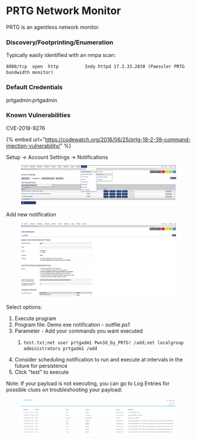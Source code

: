# PRTG Network Monitor

PRTG is an agentless network monitor.

### Discovery/Footprinting/Enumeration

Typically easily identified with an nmpa scan:&#x20;

```shell-session
8080/tcp  open  http          Indy httpd 17.3.33.2830 (Paessler PRTG bandwidth monitor)
```





### Default Credentials

prtgadmin:prtgadmin

### Known Vulnerabilities&#x20;

CVE-2018-9276

{% embed url="https://codewatch.org/2018/06/25/prtg-18-2-39-command-injection-vulnerability/" %}

Setup -> Account Settings -> Notifications

<figure><img src="../../.gitbook/assets/image (2).png" alt=""><figcaption></figcaption></figure>

Add new notification

<figure><img src="../../.gitbook/assets/image (3).png" alt=""><figcaption></figcaption></figure>

Select options:

1. Execute program
2. Program file: Demo exe notification - outfile.ps1
3. Parameter - Add your commands you want executed&#x20;
   1. ```
      test.txt;net user prtgadm1 Pwn3d_by_PRTG! /add;net localgroup administrators prtgadm1 /add
      ```
4. Consider scheduling notification to run and execute at intervals in the future for persistence&#x20;
5. Click "test" to execute&#x20;

Note: If your payload is not executing, you can go to Log Entries for possible clues on troubleshooting your payload:&#x20;

<figure><img src="../../.gitbook/assets/image (4).png" alt=""><figcaption></figcaption></figure>
